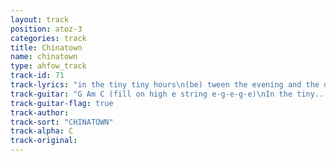 ```yaml
---
layout: track
position: atoz-3
categories: track
title: Chinatown
name: chinatown
type: ahfow_track
track-id: 71
track-lyrics: "in the tiny tiny hours\n(be) tween the evening and the day\nwe have placed our final bets\nwe have come out to play\nfancy drinks a lucky toasts\ni like this time the most\n\nyou're out all night\nchasin' girlies\nyou're late to work\nand you go home earlies\n\nlookin' lost in chinatown\nwhy are we hidin' from our friends\nrushing 'round in taxi cabs\nis it time to make amends\nyou'll get yours and i'll get mine\nyou can't be lucky all the time\n\nyou're out all night\nchasin' girlies\nyou're late to work\nand you go home earlies"
track-guitar: "G Am C (fill on high e string e-g-e-g-e)\nIn the tiny...\n\nDsus2 D  Cmaj7 C G x2\nFancy drinks and...\n\n(bass walkdown g-f#-e)\nEm C F G\nYou're out all night...\nEm C F D7\nYou're late to work...\n\nThe second part is played with barre chords starting at the 7th fret for the Em, and finishing around the 10th fret for the G and D\n(provided by Dan McGovern - February 2003)\n\nG C F  then  e-0-3-0-3-0-3\nchange: F C G\n\n(provided by J Guyer)"
track-guitar-flag: true
track-author: 
track-sort: "CHINATOWN"
track-alpha: C
track-original: 
---
```

